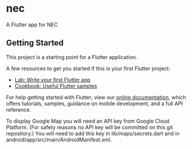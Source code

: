# nec

A Flutter app for NEC

## Getting Started

This project is a starting point for a Flutter application.

A few resources to get you started if this is your first Flutter project:

- [Lab: Write your first Flutter app](https://flutter.dev/docs/get-started/codelab)
- [Cookbook: Useful Flutter samples](https://flutter.dev/docs/cookbook)

For help getting started with Flutter, view our
[online documentation](https://flutter.dev/docs), which offers tutorials,
samples, guidance on mobile development, and a full API reference.


To display Google Map you will need an API key from Google Cloud Platform.
(For safety reasons no API key will be committed on this git repository.)
You will need to add this key in lib/maps/secrets.dart and in android/app/src/main/AndroidManifest.xml.